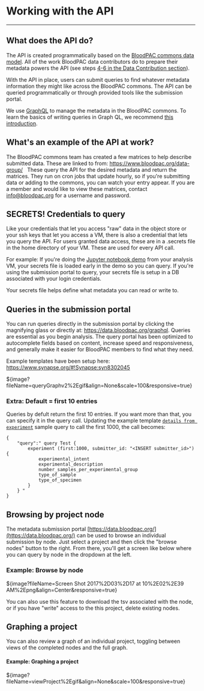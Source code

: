 # Working with the API
* * *

## What does the API do?

The API is created programmatically based on the [BloodPAC commons data model](https://github.com/occ-data/bpadictionary).   All of the work BloodPAC data contributors do to prepare their metadata powers the API (see steps [4-6 in the Data Contribution section](https://www.synapse.org/#!Synapse:syn8011461/wiki/413155)).   

With the API in place, users can submit queries to find whatever metadata information they might like across the BloodPAC commons.   The API can be queried programmatically or through provided tools like the submission portal.  

We use [GraphQL](http://graphql.org/) to manage the metadata in the BloodPAC commons.  To learn the basics of writing queries in Graph QL, we recommend [this introduction](http://graphql.org/learn/).

## What's an example of the API at work?  

The BloodPAC commons team has created a few matrices to help describe submitted data.   These are linked to from: https://www.bloodpac.org/data-group/
&nbsp;
These query the API for the desired metadata and return the matrices.   They run on cron jobs that update hourly, so if you're submitting data or adding to the commons, you can watch your entry appear.   If you are a member and would like to view these matrices, contact info@bloodpac.org for a username and password.   

## SECRETS!   Credentials to query

Like your credentials that let you access "raw" data in the object store or your ssh keys that let you access a VM, there is also a credential that lets you query the API.    For users granted data access, these are in a .secrets file in the home directory of your VM.   These are used for every API call.   

For example:   If you're doing the [Jupyter notebook demo](https://www.synapse.org/#!Synapse:syn8011461/wiki/415867) from your analysis VM, your secrets file is loaded early in the demo so you can query.   If you're using the submission portal to query, your secrets file is setup in a DB associated with your login credentials.  

Your secrets file helps define what metadata you can read or write to.

## Queries in the submission portal    
You can run queries directly in the submission portal by clicking the magnifying glass or directly at: https://data.bloodpac.org/graphql.    Queries are essential as you begin analysis.   The query portal has been optimized to autocomplete fields based on content, increase speed and responsiveness, and generally make it easier for BloodPAC members to find what they need.

Example templates have been setup here: https://www.synapse.org/#!Synapse:syn8302045

${image?fileName=queryGraphv2%2Egif&align=None&scale=100&responsive=true}

### Extra:   Default = first 10 entries
Queries by defult return the first 10 entries.   If you want more than that, you can specify it in the query call.   Updating the example template [`details from experiment`](https://www.synapse.org/#!Synapse:syn8302051) sample query to call the first 1000, the call becomes:  

```
{
	"query":" query Test {
		experiment (first:1000, submitter_id: "<INSERT submitter_id>") {  
			experimental_intent
			experimental_description
			number_samples_per_experimental_group
			type_of_sample
			type_of_specimen
		}
	} "
}
```

## Browsing by project node    

The metadata submission portal [https://data.bloodpac.org/](https://data.bloodpac.org/) can be used to browse an individual submission by node.   Just select a project and then click the "browse nodes" button to the right.    From there, you'll get a screen like below where you can query by node in the dropdown at the left.

### Example:  Browse by node
${image?fileName=Screen Shot 2017%2D03%2D17 at 10%2E02%2E39 AM%2Epng&align=Center&responsive=true}

You can also use this feature to download the tsv associated with the node, or if you have "write" access to the this project, delete existing nodes.   

## Graphing a project

You can also review a graph of an individual project, toggling between views of the completed nodes and the full graph.  
#### Example:  Graphing a project
${image?fileName=viewProject%2Egif&align=None&scale=100&responsive=true}
